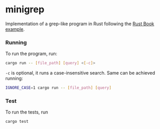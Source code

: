 # minigrep

Implementation of a grep-like program in Rust following the [Rust Book example](https://doc.rust-lang.org/book/ch12-00-an-io-project.html).

### Running
To run the program, run:
```sh
cargo run -- [file_path] [query] <[-c]>
```

`-c` is optional, it runs a case-insensitive search. Same can be achieved running:

```sh
IGNORE_CASE=1 cargo run -- [file_path] [query]
```

### Test
To run the tests, run
```sh
cargo test
```
